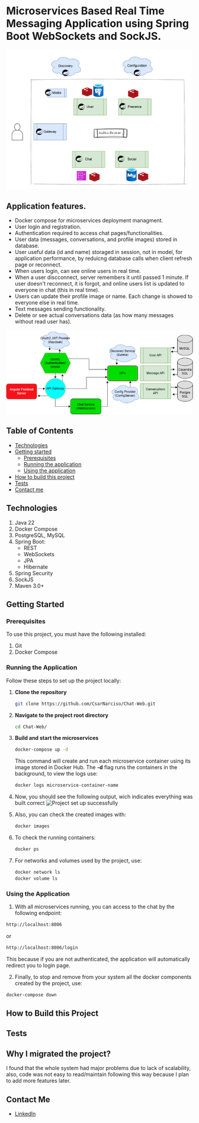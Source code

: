 # Microservices Based Real Time Messaging Application using Spring Boot WebSockets and SockJS.

![Architecture Design](https://github.com/CsarNarciso/Assets/blob/main/chat-architecture-desing.png)


## Application features.

- Docker compose for microservices deployment managment.
- User login and registration.
- Authentication required to access chat pages/functionalities.
- User data (messages, conversations, and profile images) stored in database.
- User useful data (id and name) storaged in session, not in model, for application performance, by reduicng database calls when    client refresh page or reconnect.
- When users login, can see online users in real time.
- When a user discconnect, server remembers it until passed 1 minute. If user doesn't reconnect, it is forgot, and online users     list is updated to everyone in chat (this in real time).
- Users can update their profile image or name. Each change is showed to everyone else in real time.
- Text messages sending functionality.
- Delete or see actual conversations data (as how many messages without read user has).

![Architecture Diagram](https://github.com/CsarNarciso/Assets/blob/main/Chat%20Web%20Architecture%20Diagram.png)

## Table of Contents
* [Technologies](#technologies)
* [Getting started](#getting-started)
  + [Prerequisites](#prerequisites)
  + [Running the application](#running-the-application)
  + [Using the application](#using-the-application)
* [How to build this project](#how-to-build-this-project)
* [Tests](#tests)
* [Contact me](#contact-me)

## Technologies
1. Java 22
2. Docker Compose
3. PostgreSQL, MySQL
4. Spring Boot:
   + REST
   + WebSockets
   + JPA
   + Hibernate
6. Spring Security
7. SockJS
8. Maven 3.0+
   
## Getting Started

### Prerequisites
To use this project, you must have the following installed:
1. Git
2. Docker Compose

### Running the Application
Follow these steps to set up the project locally:

1. **Clone the repository**
    ```bash 
    git clone https://github.com/CsarNarciso/Chat-Web.git 
    ```
2. **Navigate to the project root directory**
   ```bash
   cd Chat-Web/
   ```
3. **Build and start the microservices**
   ```bash
   docker-compose up -d
   ```
   This command will create and run each microservice container using its image stored in Docker Hub. The **-d** flag runs the containers in the background, to view the logs use:
   ```bash
   docker logs microservice-container-name
   ```
4. Now, you should see the following output, wich indicates everything was built correct
   ![Project set up successfully](readme-images/project-set-up-successfully)

5. Also, you can check the created images with:
   ```bash
   docker images
   ```
6. To check the running containers:
   ```bash
   docker ps
   ```
7. For networks and volumes used by the project, use:
   ```bash
   docker network ls
   docker volume ls
   ``` 

### Using the Application

1. With all microservices running, you can access to the chat by the following endpoint:

```bash
http://localhost:8006
```

or

```bash
http://localhost:8006/login
```

This because if you are not authenticated, the application will automatically redirect you to login page.

2. Finally, to stop and remove from your system all the docker components created by the project, use:
 ```bash
 docker-compose down
 ```

## How to Build this Project

## Tests

## Why I migrated the project?
I found that the whole system had major problems due to lack of scalability, also, code was not easy to read/maintain following this way because I plan to add more features later.

## Contact Me
* [LinkedIn](https://www.linkedin.com/in/cesar-pozol-narciso-b48727180/)

